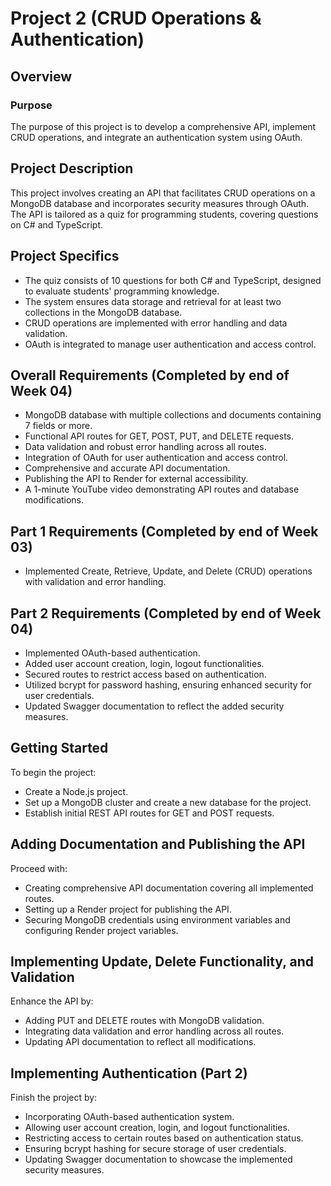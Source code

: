 # Project 2 (CRUD Operations & Authentication)

## Overview
### Purpose
The purpose of this project is to develop a comprehensive API, implement CRUD operations, and integrate an authentication system using OAuth.

## Project Description
This project involves creating an API that facilitates CRUD operations on a MongoDB database and incorporates security measures through OAuth. The API is tailored as a quiz for programming students, covering questions on C# and TypeScript.

## Project Specifics
- The quiz consists of 10 questions for both C# and TypeScript, designed to evaluate students' programming knowledge.
- The system ensures data storage and retrieval for at least two collections in the MongoDB database.
- CRUD operations are implemented with error handling and data validation.
- OAuth is integrated to manage user authentication and access control.

## Overall Requirements (Completed by end of Week 04)
- MongoDB database with multiple collections and documents containing 7 fields or more.
- Functional API routes for GET, POST, PUT, and DELETE requests.
- Data validation and robust error handling across all routes.
- Integration of OAuth for user authentication and access control.
- Comprehensive and accurate API documentation.
- Publishing the API to Render for external accessibility.
- A 1-minute YouTube video demonstrating API routes and database modifications.

## Part 1 Requirements (Completed by end of Week 03)
- Implemented Create, Retrieve, Update, and Delete (CRUD) operations with validation and error handling.

## Part 2 Requirements (Completed by end of Week 04)
- Implemented OAuth-based authentication.
- Added user account creation, login, logout functionalities.
- Secured routes to restrict access based on authentication.
- Utilized bcrypt for password hashing, ensuring enhanced security for user credentials.
- Updated Swagger documentation to reflect the added security measures.

## Getting Started
To begin the project:
- Create a Node.js project.
- Set up a MongoDB cluster and create a new database for the project.
- Establish initial REST API routes for GET and POST requests.

## Adding Documentation and Publishing the API
Proceed with:
- Creating comprehensive API documentation covering all implemented routes.
- Setting up a Render project for publishing the API.
- Securing MongoDB credentials using environment variables and configuring Render project variables.

## Implementing Update, Delete Functionality, and Validation
Enhance the API by:
- Adding PUT and DELETE routes with MongoDB validation.
- Integrating data validation and error handling across all routes.
- Updating API documentation to reflect all modifications.

## Implementing Authentication (Part 2)
Finish the project by:
- Incorporating OAuth-based authentication system.
- Allowing user account creation, login, and logout functionalities.
- Restricting access to certain routes based on authentication status.
- Ensuring bcrypt hashing for secure storage of user credentials.
- Updating Swagger documentation to showcase the implemented security measures.


